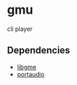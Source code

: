# gmu
cli player

## Dependencies
- [libgme](https://github.com/mcfiredrill/libgme)
- [portaudio](https://www.portaudio.com/)

